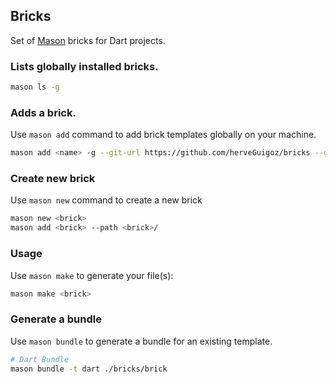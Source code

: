 ## Bricks

Set of [Mason](https://github.com/felangel/mason/tree/master/packages/mason_cli) bricks for Dart projects.

### Lists globally installed bricks.

```bash
mason ls -g
```

### Adds a brick.

Use `mason add` command to add brick templates globally on your machine.

```bash
mason add <name> -g --git-url https://github.com/herveGuigoz/bricks --git-path bricks/<name>
```

### Create new brick

Use `mason new` command to create a new brick 

```bash
mason new <brick>
mason add <brick> --path <brick>/
```

### Usage

Use `mason make` to generate your file(s):

```bash
mason make <brick>
```

### Generate a bundle

Use `mason bundle` to generate a bundle for an existing template.

```bash
# Dart Bundle
mason bundle -t dart ./bricks/brick
```
